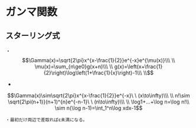 

# ガンマ関数

## スターリング式

・
$$\Gamma(x)=\sqrt{2\pi}x^{x-\frac{1}{2}}e^{-x}e^{\mu(x)}\\\ \\
\mu(x)=\sum_{n\ge0}g(x+n)\\\ \\
g(x)=\left(x+\frac{1}{2}\right)\log\left(1+\frac{1}{x}\right)-1\\\ \\$$

- 
$$\Gamma(x)\sim\sqrt{2\pi}x^{x-\frac{1}{2}}e^{-x}\ \ (x\to\infty)\\\ \\
n!\sim \sqrt{2\pi(n+1)}(n+1)^{n}e^{-n-1}\ \ (n\to\infty)\\\ \\
\log1+...+\log n=\log n!\\
\sim n(\log n-1)=\int_1^n\log xdx-1$$

    ・最初だけ両辺で差取ればε未満になる。
